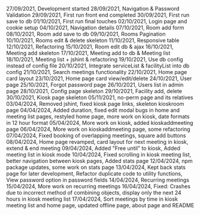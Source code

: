 27/09/2021, Development started
28/09/2021, Navigation & Password Validation
29/09/2021, First run front end completed
30/09/2021, First run save to db
01/10/2021, First run final touches
02/10/2021, Login page and cookie setup
04/10/2021, Navigation details
07/10/2021, Room add form
08/10/2021, Room add save to db
09/10/2021, Rooms Pagination
10/10/2021, Rooms edit & delete skeleton
11/10/2021, Responsive table
12/10/2021, Refactoring
15/10/2021, Room edit db & ajax
16/10/2021, Meeting add skeleton
17/10/2021, Meeting add to db & Meeting list
18/10/2021, Meeting list + jshint & refactoring
19/10/2021, Use db config instead of config file
20/10/2021, Integrate serviceList & facilityList into db config
21/10/2021, Search meetings functionality
22/10/2021, Home page card layout
23/10/2021, Home page card view/edit/delete
24/10/2021, User page
25/10/2021, Forgot password page
26/10/2021, Users list in admin page
28/10/2021, Config page skeleton
29/10/2021, Facility add, delete
30/10/2021, Kiosk page skeleton
05/11/2021, no-perm page and its relatives
03/04/2024, Removed jshint, fixed kiosk page links, skeleton kioskroom page
04/04/2024, Added duration, fixed edit modal bugs in home and meeting list pages, restyled home page, more work on kiosk, date formats in 12 hour format
05/04/2024, More work on kiosk, added kioskaddmeeting page
06/04/2024, More work on kioskaddmeeting page, some refactoring
07/04/2024, Fixed booking of overlapping meetings, square add buttons
08/04/2024, Home page revamped, card layout for next meeting in kiosk, extend & end meeting
09/04/2024, Added "Free until" to kiosk, Added meeting list in kiosk mode
10/04/2024, Fixed scrolling in kiosk meeting list, better navigation between kiosk pages, Added stats page
12/04/2024, npm package updates, some work on stats page
13/04/2024, Kept back stats page for later development, Refactor duplicate code to utility functions, View password option in password fields
14/04/2024, Recurring meetings
15/04/2024, More work on recurring meetings
16/04/2024, Fixed: Crashes due to incorrect method of combining objects, display only the next 24 hours in kiosk meeting list
17/04/2024, Sort meetings by time in kiosk meeting list and home page, updated offline page, about page and README
